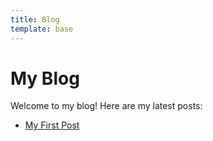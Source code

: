 ```yaml
---
title: Blog
template: base
---
```


# My Blog

Welcome to my blog! Here are my latest posts:

- [My First Post](/blog/first-post) 